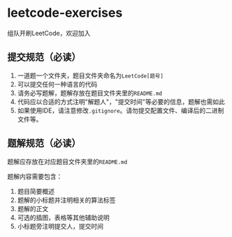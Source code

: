 # leetcode-exercises

组队开刷LeetCode，欢迎加入

## 提交规范（必读）

1. 一道题一个文件夹，题目文件夹命名为`LeetCode[题号]`
2. 可以提交任何一种语言的代码
3. 请务必写题解，题解存放在题目文件夹里的`README.md`
4. 代码应以合适的方式注明"解题人"，"提交时间"等必要的信息，题解也需如此
5. 如果使用IDE，请注意修改`.gitignore`。请勿提交配置文件、编译后的二进制文件等。

## 题解规范（必读）

题解应存放在对应题目文件夹里的`README.md`

题解内容需要包含：

1. 题目简要概述
2. 题解的小标题并注明相关的算法标签
3. 题解的正文
4. 可选的插图，表格等其他辅助说明
5. 小标题旁注明提交人，提交时间
